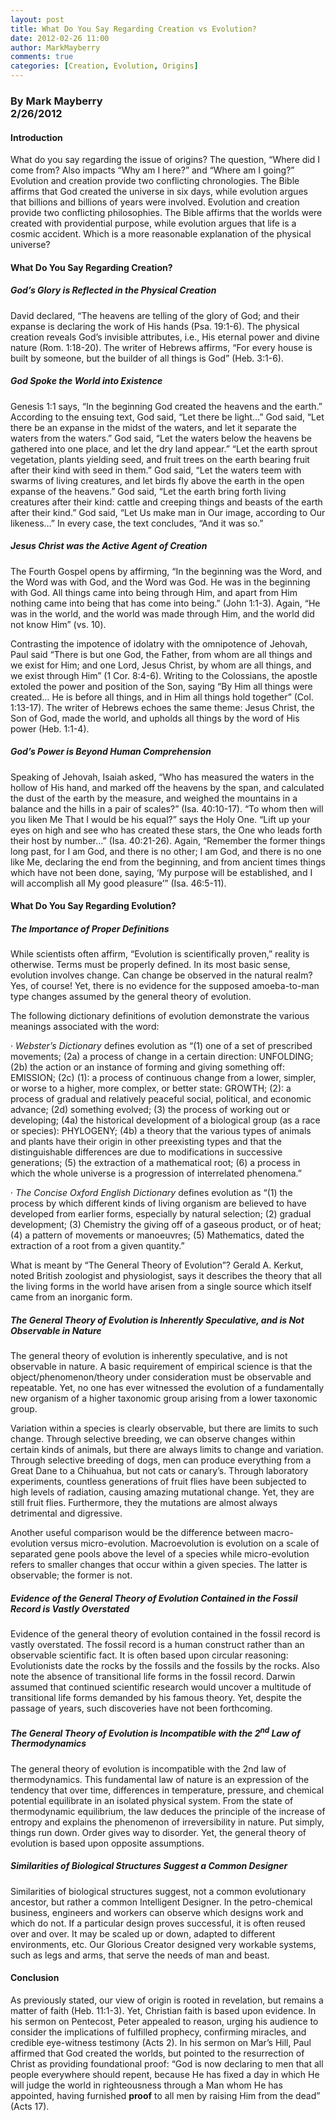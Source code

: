 ```yaml
---
layout: post
title: What Do You Say Regarding Creation vs Evolution?
date: 2012-02-26 11:00
author: MarkMayberry
comments: true
categories: [Creation, Evolution, Origins]
---
```

<h3><b>By Mark Mayberry     <br />2/26/2012</b></h3>  <h4>Introduction</h4>  <p>What do you say regarding the issue of origins? The question, “Where did I come from? Also impacts “Why am I here?” and “Where am I going?” Evolution and creation provide two conflicting chronologies. The Bible affirms that God created the universe in six days, while evolution argues that billions and billions of years were involved. Evolution and creation provide two conflicting philosophies. The Bible affirms that the worlds were created with providential purpose, while evolution argues that life is a cosmic accident. Which is a more reasonable explanation of the physical universe?</p>  <h4>What Do You Say Regarding Creation?</h4>  <h5>God’s Glory is Reflected in the Physical Creation</h5>  <p>David declared, “The heavens are telling of the glory of God; and their expanse is declaring the work of His hands (Psa. 19:1-6). The physical creation reveals God’s invisible attributes, i.e., His eternal power and divine nature (Rom. 1:18-20). The writer of Hebrews affirms, “For every house is built by someone, but the builder of all things is God” (Heb. 3:1-6).</p>  <h5>God Spoke the World into Existence</h5>  <p>Genesis 1:1 says, “In the beginning God created the heavens and the earth.” According to the ensuing text, God said, “Let there be light…” God said, “Let there be an expanse in the midst of the waters, and let it separate the waters from the waters.” God said, “Let the waters below the heavens be gathered into one place, and let the dry land appear.” “Let the earth sprout vegetation, plants yielding seed, and fruit trees on the earth bearing fruit after their kind with seed in them.” God said, “Let the waters teem with swarms of living creatures, and let birds fly above the earth in the open expanse of the heavens.” God said, “Let the earth bring forth living creatures after their kind: cattle and creeping things and beasts of the earth after their kind.” God said, “Let Us make man in Our image, according to Our likeness…” In every case, the text concludes, “And it was so.” </p>  <h5>Jesus Christ was the Active Agent of Creation</h5>  <p>The Fourth Gospel opens by affirming, “In the beginning was the Word, and the Word was with God, and the Word was God. He was in the beginning with God. All things came into being through Him, and apart from Him nothing came into being that has come into being.” (John 1:1-3). Again, “He was in the world, and the world was made through Him, and the world did not know Him” (vs. 10). </p>  <p>Contrasting the impotence of idolatry with the omnipotence of Jehovah, Paul said “There is but one God, the Father, from whom are all things and we exist for Him; and one Lord, Jesus Christ, by whom are all things, and we exist through Him” (1 Cor. 8:4-6). Writing to the Colossians, the apostle extoled the power and position of the Son, saying “By Him all things were created… He is before all things, and in Him all things hold together” (Col. 1:13-17). The writer of Hebrews echoes the same theme: Jesus Christ, the Son of God, made the world, and upholds all things by the word of His power (Heb. 1:1-4). </p>  <h5>God’s Power is Beyond Human Comprehension</h5>  <p>Speaking of Jehovah, Isaiah asked, “Who has measured the waters in the hollow of His hand, and marked off the heavens by the span, and calculated the dust of the earth by the measure, and weighed the mountains in a balance and the hills in a pair of scales?” (Isa. 40:10-17). “To whom then will you liken Me That I would be his equal?” says the Holy One. “Lift up your eyes on high and see who has created these stars, the One who leads forth their host by number…” (Isa. 40:21-26). Again, “Remember the former things long past, for I am God, and there is no other; I am God, and there is no one like Me, declaring the end from the beginning, and from ancient times things which have not been done, saying, ‘My purpose will be established, and I will accomplish all My good pleasure’” (Isa. 46:5-11).</p>  <h4>What Do You Say Regarding Evolution? </h4>  <h5>The Importance of Proper Definitions</h5>  <p>While scientists often affirm, “Evolution is scientifically proven,” reality is otherwise. Terms must be properly defined. In its most basic sense, evolution involves change. Can change be observed in the natural realm? Yes, of course! Yet, there is no evidence for the supposed amoeba-to-man type changes assumed by the general theory of evolution. </p>  <p>The following dictionary definitions of evolution demonstrate the various meanings associated with the word:</p>  <p>· <i>Webster’s Dictionary</i> defines evolution as “(1) one of a set of prescribed movements; (2a) a process of change in a certain direction: UNFOLDING; (2b) the action or an instance of forming and giving something off: EMISSION; (2c) (1): a process of continuous change from a lower, simpler, or worse to a higher, more complex, or better state: GROWTH; (2): a process of gradual and relatively peaceful social, political, and economic advance; (2d) something evolved; (3) the process of working out or developing; (4a) the historical development of a biological group (as a race or species): PHYLOGENY; (4b) a theory that the various types of animals and plants have their origin in other preexisting types and that the distinguishable differences are due to modifications in successive generations; (5) the extraction of a mathematical root; (6) a process in which the whole universe is a progression of interrelated phenomena.”</p>  <p>· <i>The Concise Oxford English Dictionary</i> defines evolution as “(1) the process by which different kinds of living organism are believed to have developed from earlier forms, especially by natural selection; (2) gradual development; (3) Chemistry the giving off of a gaseous product, or of heat; (4) a pattern of movements or manoeuvres; (5) Mathematics, dated the extraction of a root from a given quantity.”</p>  <p>What is meant by “The General Theory of Evolution”? Gerald A. Kerkut, noted British zoologist and physiologist, says it describes the theory that all the living forms in the world have arisen from a single source which itself came from an inorganic form. </p>  <h5>The General Theory of Evolution is Inherently Speculative, and is Not Observable in Nature</h5>  <p>The general theory of evolution is inherently speculative, and is not observable in nature. A basic requirement of empirical science is that the object/phenomenon/theory under consideration must be observable and repeatable. Yet, no one has ever witnessed the evolution of a fundamentally new organism of a higher taxonomic group arising from a lower taxonomic group. </p>  <p>Variation within a species is clearly observable, but there are limits to such change. Through selective breeding, we can observe changes within certain kinds of animals, but there are always limits to change and variation. Through selective breeding of dogs, men can produce everything from a Great Dane to a Chihuahua, but not cats or canary’s. Through laboratory experiments, countless generations of fruit flies have been subjected to high levels of radiation, causing amazing mutational change. Yet, they are still fruit flies. Furthermore, they the mutations are almost always detrimental and digressive. </p>  <p>Another useful comparison would be the difference between macro-evolution versus micro-evolution. Macroevolution is evolution on a scale of separated gene pools above the level of a species while micro-evolution refers to smaller changes that occur within a given species. The latter is observable; the former is not. </p>  <h5>Evidence of the General Theory of Evolution Contained in the Fossil Record is Vastly Overstated </h5>  <p>Evidence of the general theory of evolution contained in the fossil record is vastly overstated. The fossil record is a human construct rather than an observable scientific fact. It is often based upon circular reasoning: Evolutionists date the rocks by the fossils and the fossils by the rocks. Also note the absence of transitional life forms in the fossil record. Darwin assumed that continued scientific research would uncover a multitude of transitional life forms demanded by his famous theory. Yet, despite the passage of years, such discoveries have not been forthcoming. </p>  <h5>The General Theory of Evolution is Incompatible with the 2<sup>nd</sup> Law of Thermodynamics</h5>  <p>The general theory of evolution is incompatible with the 2nd law of thermodynamics. This fundamental law of nature is an expression of the tendency that over time, differences in temperature, pressure, and chemical potential equilibrate in an isolated physical system. From the state of thermodynamic equilibrium, the law deduces the principle of the increase of entropy and explains the phenomenon of irreversibility in nature. Put simply, things run down. Order gives way to disorder. Yet, the general theory of evolution is based upon opposite assumptions. </p>  <h5>Similarities of Biological Structures Suggest a Common Designer</h5>  <p>Similarities of biological structures suggest, not a common evolutionary ancestor, but rather a common Intelligent Designer. In the petro-chemical business, engineers and workers can observe which designs work and which do not. If a particular design proves successful, it is often reused over and over. It may be scaled up or down, adapted to different environments, etc. Our Glorious Creator designed very workable systems, such as legs and arms, that serve the needs of man and beast.</p>  <h4>Conclusion</h4>  <p>As previously stated, our view of origin is rooted in revelation, but remains a matter of faith (Heb. 11:1-3). Yet, Christian faith is based upon evidence. In his sermon on Pentecost, Peter appealed to reason, urging his audience to consider the implications of fulfilled prophecy, confirming miracles, and credible eye-witness testimony (Acts 2). In his sermon on Mar’s Hill, Paul affirmed that God created the worlds, but pointed to the resurrection of Christ as providing foundational proof: “God is now declaring to men that all people everywhere should repent, because He has fixed a day in which He will judge the world in righteousness through a Man whom He has appointed, having furnished <b>proof</b> to all men by raising Him from the dead” (Acts 17).</p>

